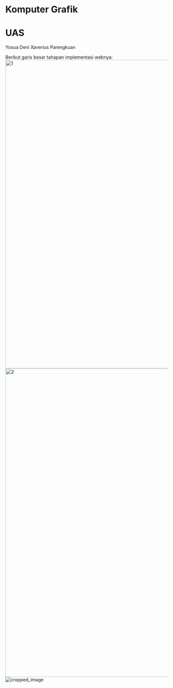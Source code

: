
# Komputer Grafik

# UAS 

Yosua Deni Xaverius Parengkuan
  

Berikut garis besar tahapan implementasi webnya:
<img width="960" alt="1" src="https://github.com/Yosuadeni/UAS-Komputer-Grafik/assets/114580336/6d879f07-ac6e-4654-b4a8-2387a7ab296b">
<img width="960" alt="2" src="https://github.com/Yosuadeni/UAS-Komputer-Grafik/assets/114580336/55b35449-d89e-4473-b763-232644ebb691">
![cropped_image](https://github.com/Yosuadeni/UAS-Komputer-Grafik/assets/114580336/b961c4bb-62d3-4777-9866-1e6a1ce2923f)

